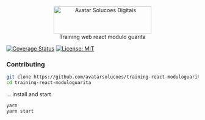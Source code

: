 <p align="center">
  <img src="https://avatarsolucoesdigitais.com.br/images/avatar-git.svg" height="72" width="256" alt="Avatar Solucoes Digitais" /><br />
  Training web react modulo guarita
</p>

[![Coverage Status](https://coveralls.io/repos/github/avatarsolucoes/training-react-moduloguarita/badge.svg?branch=master)](https://coveralls.io/github/avatarsolucoes/training-react-moduloguarita?branch=master) [![License: MIT](https://img.shields.io/badge/License-MIT-yellow.svg)](https://opensource.org/licenses/MIT)

### Contributing

```bash
git clone https://github.com/avatarsolucoes/training-react-moduloguarita.git
cd training-react-moduloguarita
```

... install and start

```bash
yarn
yarn start
```

